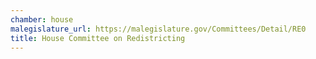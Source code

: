 ```yaml
---
chamber: house
malegislature_url: https://malegislature.gov/Committees/Detail/RE0
title: House Committee on Redistricting
---
```

